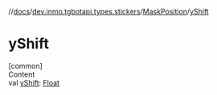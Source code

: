 //[docs](../../../index.md)/[dev.inmo.tgbotapi.types.stickers](../index.md)/[MaskPosition](index.md)/[yShift](y-shift.md)



# yShift  
[common]  
Content  
val [yShift](y-shift.md): [Float](https://kotlinlang.org/api/latest/jvm/stdlib/kotlin/-float/index.html)  



